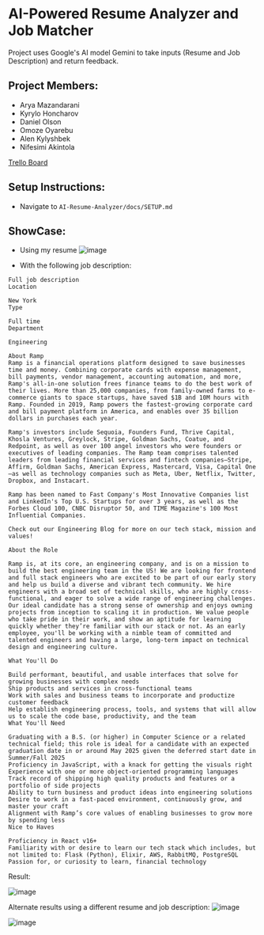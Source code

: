 # AI-Powered Resume Analyzer and Job Matcher

Project uses Google's AI model Gemini to take inputs (Resume and Job Description) and return feedback.

## Project Members:

- Arya Mazandarani
- Kyrylo Honcharov
- Daniel Olson
- Omoze Oyarebu
- Alen Kylyshbek
- Nifesimi Akintola

<a href="https://trello.com/b/KFmJz5Q3/cs490-ai-powered-resume-analyzer-and-job-matcher">Trello Board</a>

## Setup Instructions:
- Navigate to `AI-Resume-Analyzer/docs/SETUP.md`

## ShowCase:

- Using my resume
![image](https://github.com/user-attachments/assets/9c514bb7-ad6e-444d-8b21-0b912c266889)


- With the following job description:

``` 
Full job description
Location

New York
Type

Full time
Department

Engineering

About Ramp
Ramp is a financial operations platform designed to save businesses time and money. Combining corporate cards with expense management, bill payments, vendor management, accounting automation, and more, Ramp's all-in-one solution frees finance teams to do the best work of their lives. More than 25,000 companies, from family-owned farms to e-commerce giants to space startups, have saved $1B and 10M hours with Ramp. Founded in 2019, Ramp powers the fastest-growing corporate card and bill payment platform in America, and enables over 35 billion dollars in purchases each year.

Ramp's investors include Sequoia, Founders Fund, Thrive Capital, Khosla Ventures, Greylock, Stripe, Goldman Sachs, Coatue, and Redpoint, as well as over 100 angel investors who were founders or executives of leading companies. The Ramp team comprises talented leaders from leading financial services and fintech companies—Stripe, Affirm, Goldman Sachs, American Express, Mastercard, Visa, Capital One—as well as technology companies such as Meta, Uber, Netflix, Twitter, Dropbox, and Instacart.

Ramp has been named to Fast Company's Most Innovative Companies list and LinkedIn's Top U.S. Startups for over 3 years, as well as the Forbes Cloud 100, CNBC Disruptor 50, and TIME Magazine's 100 Most Influential Companies.

Check out our Engineering Blog for more on our tech stack, mission and values!

About the Role

Ramp is, at its core, an engineering company, and is on a mission to build the best engineering team in the US! We are looking for frontend and full stack engineers who are excited to be part of our early story and help us build a diverse and vibrant tech community. We hire engineers with a broad set of technical skills, who are highly cross-functional, and eager to solve a wide range of engineering challenges. Our ideal candidate has a strong sense of ownership and enjoys owning projects from inception to scaling it in production. We value people who take pride in their work, and show an aptitude for learning quickly whether they’re familiar with our stack or not. As an early employee, you'll be working with a nimble team of committed and talented engineers and having a large, long-term impact on technical design and engineering culture.

What You'll Do

Build performant, beautiful, and usable interfaces that solve for growing businesses with complex needs
Ship products and services in cross-functional teams
Work with sales and business teams to incorporate and productize customer feedback
Help establish engineering process, tools, and systems that will allow us to scale the code base, productivity, and the team
What You'll Need

Graduating with a B.S. (or higher) in Computer Science or a related technical field; this role is ideal for a candidate with an expected graduation date in or around May 2025 given the deferred start date in Summer/Fall 2025
Proficiency in JavaScript, with a knack for getting the visuals right
Experience with one or more object-oriented programming languages
Track record of shipping high quality products and features or a portfolio of side projects
Ability to turn business and product ideas into engineering solutions
Desire to work in a fast-paced environment, continuously grow, and master your craft
Alignment with Ramp’s core values of enabling businesses to grow more by spending less
Nice to Haves

Proficiency in React v16+
Familiarity with or desire to learn our tech stack which includes, but not limited to: Flask (Python), Elixir, AWS, RabbitMQ, PostgreSQL
Passion for, or curiosity to learn, financial technology
```

Result:

![image](https://github.com/user-attachments/assets/2b3d29f8-ed71-480f-b605-f32e7c2bcb5c)


Alternate results using a different resume and job description:
![image](https://github.com/user-attachments/assets/f914e384-41f3-46cd-b6f1-82d0cb4a0a71)

![image](https://github.com/user-attachments/assets/08d81f11-aa10-4022-b2f2-6507015e9c33)


